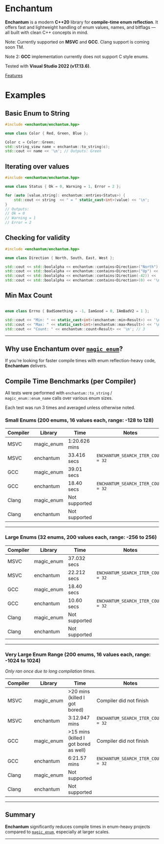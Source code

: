 # Enchantum

**Enchantum** is a modern **C++20** library for **compile-time enum reflection**. It offers fast and lightweight handling of enum values, names, and bitflags — all built with clean C++ concepts in mind.

Note: Currently supported on **MSVC** and **GCC**. Clang support is coming soon TM.

Note 2: **GCC** implementation currently does not support C style enums.  

Tested with **Visual Studio 2022 (v17.13.6)**.

[Features](docs/features.md)

# Examples

## Basic Enum to String

```cpp
#include <enchantum/enchantum.hpp>

enum class Color { Red, Green, Blue };

Color c = Color::Green;
std::string_view name = enchantum::to_string(c);
std::cout << name << '\n'; // Outputs: Green
```

## Iterating over values
```cpp
#include <enchantum/enchantum.hpp>

enum class Status { Ok = 0, Warning = 1, Error = 2 };

for (auto [value,string]: enchantum::entries<Status>) {
    std::cout << string  << " = " static_cast<int>(value) << '\n';
}
// Outputs:
// Ok = 0
// Warning = 1
// Error = 2
```

## Checking for validity
```cpp
#include <enchantum/enchantum.hpp>

enum class Direction { North, South, East, West };

std::cout << std::boolalpha << enchantum::contains<Direction>("North") << '\n'; // true
std::cout << std::boolalpha << enchantum::contains<Direction>("Up") << '\n'; // false
std::cout << std::boolalpha << enchantum::contains(Direction(-42)) << '\n'; // false
std::cout << std::boolalpha << enchantum::contains<Direction>(0) << '\n'; // true
```
## Min Max Count
```cpp

enum class Errno { BadSomething = -1, IamGood = 0, IAmBadV2 = 1 };

std::cout << "Min: " << static_cast<int>(enchantum::min<Result>) << '\n'; // -1 BadSomething
std::cout << "Max: " << static_cast<int>(enchantum::max<Result>) << '\n'; // 1 IAmBadV2
std::cout << "Count: " << enchantum::count<Result> << '\n'; // 3
```

---

## Why use Enchantum over [`magic_enum`](https://github.com/Neargye/magic_enum)?

If you're looking for faster compile times with enum reflection-heavy code, **Enchantum** delivers.

## Compile Time Benchmarks (per Compiler)

All tests were performed with `enchantum::to_string` / `magic_enum::enum_name` calls over various enum sizes.

Each test was run 3 times and averaged unless otherwise noted.

### Small Enums (200 enums, 16 values each, range: -128 to 128)

| Compiler | Library      | Time           | Notes                                |
|----------|--------------|----------------|--------------------------------------|
| MSVC     | magic_enum   | 1:20.626 mins  |                                      |
| MSVC     | enchantum    | 33.416   secs  | `ENCHANTUM_SEARCH_ITER_COUNT = 32`   |
| GCC      | magic_enum   | 39.01    secs  |                                      |
| GCC      | enchantum    | 18.40    secs  | `ENCHANTUM_SEARCH_ITER_COUNT = 32`   |
| Clang    | magic_enum   | Not supported  |                                      |
| Clang    | enchantum    | Not supported  |                                      |

---

### Large Enums (32 enums, 200 values each, range: -256 to 256)

| Compiler | Library      | Time           | Notes                                |
|----------|--------------|----------------|--------------------------------------|
| MSVC     | magic_enum   | 37.032 secs    |                                      |
| MSVC     | enchantum    | 22.212 secs    | `ENCHANTUM_SEARCH_ITER_COUNT = 32`   |
| GCC      | magic_enum   | 18.40    secs  |                                      |
| GCC      | enchantum    | 10.60    secs  | `ENCHANTUM_SEARCH_ITER_COUNT = 32`   |
| Clang    | magic_enum   | Not supported  |                                      |
| Clang    | enchantum    | Not supported  |                                      |

---

### Very Large Enum Range (200 enums, 16 values each, range: -1024 to 1024)

*Only ran once due to long compilation times.*

| Compiler | Library      | Time           | Notes                                          |
|----------|--------------|----------------|------------------------------------------------|
| MSVC     | magic_enum   | >20 mins (killed I got bored) | Compiler did not finish         |
| MSVC     | enchantum    | 3:12.947 mins   | `ENCHANTUM_SEARCH_ITER_COUNT = 32`            |
| GCC      | magic_enum   | >15 mins (killed I got bored as well)  | Compiler did not finish|
| GCC      | enchantum    | 6:21.57 mins    | `ENCHANTUM_SEARCH_ITER_COUNT = 32`            |
| Clang    | magic_enum   | Not supported   |                                               |
| Clang    | enchantum    | Not supported   |                                               |

---

## Summary

**Enchantum** significantly reduces compile times in enum-heavy projects compared to [`magic_enum`](https://github.com/Neargye/magic_enum), especially at larger scales.

---
